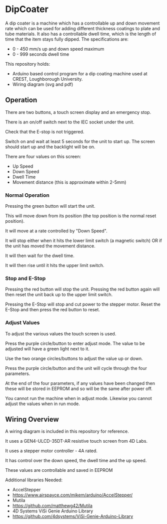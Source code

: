 # DipCoater
A dip coater is a machine which has a controllable up and down movement rate which can be used for adding different thickness coatings to plate and tube materials. It also has a controllable dwell time, which is the length of time that the item stays fully dipped.
The specifications are: 
* 0 - 450 mm/s up and down speed maximum
* 0 - 999 seconds dwell time

This repository holds:
* Arduino based control program for a dip coating machine used at CREST, Loughborough University.
* Wiring diagram (svg and pdf)

## Operation 
There are two buttons, a touch screen display and an emergency stop.

There is an on/off switch next to the IEC socket under the unit.

Check that the E-stop is not triggered.

Switch on and wait at least 5 seconds for the unit to start up. The screen should start up and the backlight will be on.

There are four values on this screen:
* Up Speed
* Down Speed
* Dwell Time
* Movement distance (this is approximate within 2-5mm)

### Normal Operation
Pressing the green button will start the unit.

This will move down from its position (the top position is the normal reset position).

It will move at a rate controlled by "Down Speed".

It will stop either when it hits the lower limit switch (a magnetic switch) OR if the unit has moved the movement distance.

It will then wait for the dwell time.

It will then rise until it hits the upper limit switch.

### Stop and E-Stop
Pressing the red button will stop the unit. Pressing the red button again will then reset the unit back up to the upper limit switch.

Pressing the E-Stop will stop and cut power to the stepper motor. Reset the E-Stop and then press the red button to reset.

### Adjust Values
To adjust the various values the touch screen is used.

Press the purple circle/button to enter adjust mode. The value to be adjusted will have a green light next to it.

Use the two orange circles/buttons to adjust the value up or down.

Press the purple circle/button and the unit will cycle through the four parameters.

At the end of the four parameters, if any values have been changed then these will be stored in EEPROM and so will be the same after power off.

You cannot run the machine when in adjust mode. Likewise you cannot adjust the values when in run mode.

## Wiring Overview
A wiring diagram is included in this repository for reference.

It uses a GEN4-ULCD-35DT-AR resistive touch screen from 4D Labs.

It uses a stepper motor controller - 4A rated.

It has control over the down speed, the dwell time and the up speed.

These values are controllable and saved in EEPROM

Additional libraries Needed:
* AccelStepper
* https://www.airspayce.com/mikem/arduino/AccelStepper/
* Mutila
* https://github.com/matthewg42/Mutila
* 4D Systems ViSi Genie Arduino Library
* https://github.com/4dsystems/ViSi-Genie-Arduino-Library
